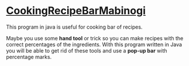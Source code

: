 # <b><u>CookingRecipeBarMabinogi</u></b>
This program in java is useful for cooking bar of recipes.

Maybe you use some <b>hand tool</b> or trick so you can make recipes with the correct percentages of the ingredients.
With this program written in Java you will be able to get rid of these tools and use a <b>pop-up bar</b> with percentage marks.

